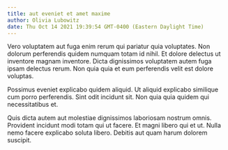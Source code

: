```yaml
---
title: aut eveniet et amet maxime
author: Olivia Lubowitz
date: Thu Oct 14 2021 19:39:54 GMT-0400 (Eastern Daylight Time)
---
```

Vero voluptatem aut fuga enim rerum qui pariatur quia voluptates. Non dolorum perferendis quidem numquam totam id nihil. Et dolore delectus ut inventore magnam inventore. Dicta dignissimos voluptatem autem fuga ipsam delectus rerum. Non quia quia et eum perferendis velit est dolore voluptas.

 Possimus eveniet explicabo quidem aliquid. Ut aliquid explicabo similique cum porro perferendis. Sint odit incidunt sit. Non quia quia quidem qui necessitatibus et.

 Quis dicta autem aut molestiae dignissimos laboriosam nostrum omnis. Provident incidunt modi totam qui ut facere. Et magni libero qui et ut. Nulla nemo facere explicabo soluta libero. Debitis aut quam harum dolorem suscipit.